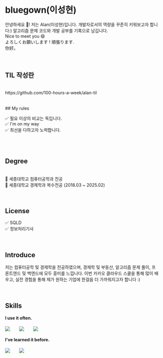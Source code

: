 # bluegown(이성현)

안녕하세요 👋! 저는 Alan(이성현)입니다. 개발자로서의 역량을 꾸준히 키워보고자 합니다:) 알고리즘 문제 코드와 개발 공부를 기록으로 남깁니다.
<br />
Nice to meet you 😄
<br />
よろしくお願いします ! 頑張ります.
<br />
你好。
<br />
<br />
<br />
## TIL 작성란
<br />
https://github.com/100-hours-a-week/alan-til
<br />
<br />
<br />
## My rules

✅ 필요 이상의 비교는 독입니다.<br />
✅ I'm on my way<br />
✅ 최선을 다하고자 노력합니다.<br />
<br />
<br />
<br />
## Degree
<br />
🏫 세종대학교 컴퓨터공학과 전공
<br />
🏫 세종대학교 경제학과 복수전공 (2018.03 ~ 2025.02)
<br />
<br />
<br />

## License
✅ SQLD
<br />
✅ 정보처리기사
<br />
<br />
<br />
## Introduce

저는 컴퓨터공학 및 경제학을 전공하였으며, 경제학 및 부동산, 알고리즘 문제 풀이, 프론트엔드 및 백엔드에 모두 흥미를 느낍니다. 이번 카카오 클라우드 스쿨을 통해 많이 배우고, 실전 경험을 통해 제가 원하는 기업에 한걸음 더 가까워지고자 합니다 :)
<br />
<br />
<br />
## Skills

#### I use it often.
<div style="display:flex;gap:30px;flex-wrap:wrap;">
  <img src="https://img.shields.io/badge/js-F7DF1E?style=for-the-badge&logo=javascript&logoColor=black">
  <img src="https://img.shields.io/badge/react-61DAFB?style=for-the-badge&logo=react&logoColor=black">
  <img src="https://img.shields.io/badge/Python-3776AB?style=for-the-badge&logo=Python&logoColor=black">
</div>

#### I've learned it before.

<div style="display:flex;gap:30px;flex-wrap:wrap;">
  <img src="https://img.shields.io/badge/Spring-6DB33F.svg?&style=for-the-badge&logo=Spring&logoColor=white">
  <img src="https://img.shields.io/badge/C-A8B9CC.svg?&style=for-the-badge&logo=C&logoColor=white">
  
  
</div>
<br />
<br />
<br />

